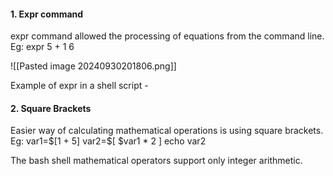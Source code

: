
<h4>1. Expr command </h4>
expr command allowed the processing of equations from the command line. Eg: 
expr 5 + 1
6

![[Pasted image 20240930201806.png]]

Example of expr in a shell script  - 


<h4> 2. Square Brackets </h4>
Easier way of calculating mathematical operations is using square brackets. Eg: 
	var1=$[1 + 5]
	 var2=$[ $var1 * 2 ]
	 echo var2


The bash shell mathematical operators support only integer arithmetic.  
